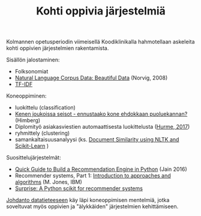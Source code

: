 ﻿---
layout: default
title: Kohti oppivia järjestelmiä
---

Kolmannen opetusperiodin viimeisellä Koodiklinikalla hahmotellaan askeleita kohti oppivien järjestelmien rakentamista.

Sisällön jalostaminen:

* Folksonomiat
* [Natural Language Corpus Data: Beautiful Data](http://norvig.com/ngrams/) (Norvig, 2008)
* [TF-IDF](https://lizrush.gitbooks.io/algorithms-for-webdevs-ebook/content/chapters/tf-idf.html)

Koneoppiminen:

* luokittelu (classification)
 * [Kenen joukoissa seisot - ennustaako kone ehdokkaan puoluekannan?](https://louhos.github.io/news/2015/04/17/vaalit2015-luokittelu/) (Himberg)
 * Diplomityö asiakasviestien automaattisesta luokittelusta ([Hurme, 2017]( http://URN.fi/URN:NBN:fi:tty-201701101034))
* ryhmittely (clustering)
* samankaltaisuusanalyysi (ks. [Document Similarity using NLTK and Scikit-Learn](http://www.cs.duke.edu/courses/spring14/compsci290/assignments/lab02.html) )

Suosittelujärjestelmät:

* [Quick Guide to Build a Recommendation Engine in Python](https://www.analyticsvidhya.com/blog/2016/06/quick-guide-build-recommendation-engine-python/) (Jain 2016)
* Recommender systems, Part 1: [Introduction to approaches and algorithms](https://www.ibm.com/developerworks/library/os-recommender1/) (M. Jones, IBM)
* [Surprise: A Python scikit for recommender systems](http://surpriselib.com/)

[Johdanto datatieteeseen](https://jodatut.github.io/2020/) käy läpi koneoppimisen mentelmiä, jotka soveltuvat myös oppivien ja "älykkäiden" järjestelmien kehittämiseen.
